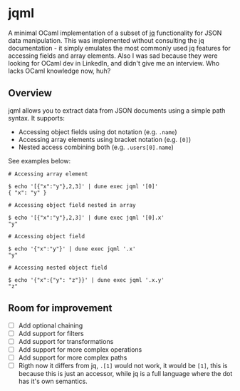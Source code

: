 # jqml

A minimal OCaml implementation of a subset of [jq](https://stedolan.github.io/jq/) functionality for JSON data manipulation. This was implemented without consulting the jq documentation - it simply emulates the most commonly used jq features for accessing fields and array elements. Also I was sad because they were looking for OCaml dev in LinkedIn, and didn't give me an interview. Who lacks OCaml knowledge now, huh?

## Overview

jqml allows you to extract data from JSON documents using a simple path syntax. It supports:

- Accessing object fields using dot notation (e.g. `.name`)
- Accessing array elements using bracket notation (e.g. `[0]`) 
- Nested access combining both (e.g. `.users[0].name`)

See examples below:


```
# Accessing array element

$ echo '[{"x":"y"},2,3]' | dune exec jqml '[0]'
{ "x": "y" }   
```

```
# Accessing object field nested in array

$ echo '[{"x":"y"},2,3]' | dune exec jqml '[0].x'
"y" 
```

```
# Accessing object field

$ echo '{"x":"y"}' | dune exec jqml '.x'   
"y" 
```

```
# Accessing nested object field

$ echo '{"x":{"y": "z"}}' | dune exec jqml '.x.y'
"z"
```


## Room for improvement

- [ ] Add optional chaining
- [ ] Add support for filters
- [ ] Add support for transformations
- [ ] Add support for more complex operations
- [ ] Add support for more complex paths
- [ ] Rigth now it differs from jq, `.[1]` would not work, it would be `[1]`, this is because this is just an accessor, while jq is a full language where the dot has it's own semantics.
